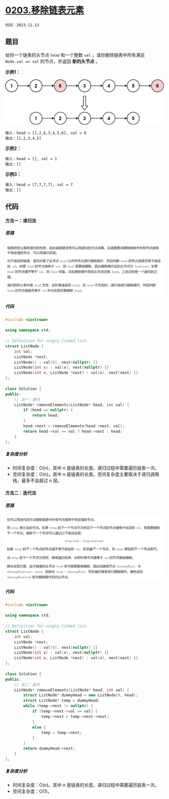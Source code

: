 # [0203.移除链表元素](https://leetcode.cn/problems/remove-linked-list-elements/)

`时间：2023.11.13`

## 题目

给你一个链表的头节点 `head` 和一个整数 `val` ，请你删除链表中所有满足 `Node.val == val` 的节点，并返回 **新的头节点** 。

**示例1：**

![0](pictures/removelinked-list.jpg)

```
输入：head = [1,2,6,3,4,5,6], val = 6
输出：[1,2,3,4,5]
```

**示例2：**

```
输入：head = [], val = 1
输出：[]
```

**示例3：**

```
输入：head = [7,7,7,7], val = 7
输出：[]
```

## 代码

#### 方法一：递归法

##### 思路

![1](pictures/1.png)

##### 代码

```c++
#include <iostream>

using namespace std;

// Definition for singly-linked list.
struct ListNode {
    int val;
    ListNode *next;
    ListNode() : val(0), next(nullptr) {}
    ListNode(int x) : val(x), next(nullptr) {}
    ListNode(int x, ListNode *next) : val(x), next(next) {}
};

class Solution {
public:
    // 法一：递归
    ListNode* removeElements(ListNode* head, int val) {
        if (head == nullptr) {
            return head;
        }
        head->next = removeElements(head->next, val);
        return head->val == val ? head->next : head;
    }
};
```

##### 复杂度分析

- 时间复杂度：O(n)，其中 n 是链表的长度。递归过程中需要遍历链表一次。
- 空间复杂度：O(n)。其中 n 是链表的长度。空间复杂度主要取决于递归调用栈，最多不会超过 n 层。

#### 方法二：迭代法

##### 思路

![2](pictures/2.png)

##### 代码

```c++
#include <iostream>

using namespace std;

// Definition for singly-linked list.
struct ListNode {
    int val;
    ListNode *next;
    ListNode() : val(0), next(nullptr) {}
    ListNode(int x) : val(x), next(nullptr) {}
    ListNode(int x, ListNode *next) : val(x), next(next) {}
};

class Solution {
public:
    // 法二：迭代
    ListNode* removeElements(ListNode* head, int val) {
        struct ListNode* dummyHead = new ListNode(0, head);
        struct ListNode* temp = dummyHead;
        while (temp->next != nullptr) {
            if (temp->next->val == val) {
                temp->next = temp->next->next;
            }
            else {
                temp = temp->next;
            }
        }
        return dummyHead->next;
    }
};
```

##### 复杂度分析

- 时间复杂度：O(⁡n)。其中 n 是链表的长度。递归过程中需要遍历链表一次。
- 空间复杂度：O(1)。